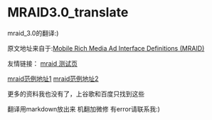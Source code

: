 # MRAID3.0_translate
mraid_3.0的翻译:)

原文地址来自于:[Mobile Rich Media Ad Interface Definitions (MRAID)](https://www.iab.com/guidelines/mobile-rich-media-ad-interface-definitions-mraid/)

友情链接：
[mraid 测试页](http://webtester.mraid.org/)

[mraid范例地址1](https://wiki.operamediaworks.com/display/AMS/MRAID+Sample+Ads)
[mraid范例地址2](https://www.adspeed.com/Ad-Gallery/Mobile-In-App-Interstitial-Ad-MRAID-1876.html)

更多的资料我也没有了，上谷歌和百度只找到这些

翻译用markdown放出来 机翻加微修 有error请联系我:)
